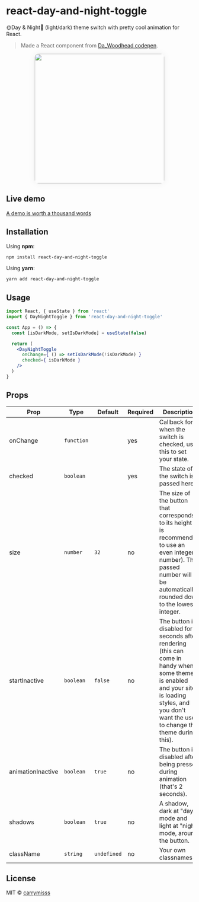 # react-day-and-night-toggle
🌞Day & Night🌛 (light/dark) theme switch with pretty cool animation for React.
> Made a React component from [Da_Woodhead codepen](https://codepen.io/Da_Woodhead/pen/VdaBwq "Da_Woodhead codepen").

<p align="center">
  <img width="350px" style="border-radius: 10px; box-shadow: 0 0 20px 1px rgba(0,0,0,.05)" src="https://github.com/carrymisss/react-day-and-night-toggle/blob/main/assets/demonstration.gif?raw=true">
</p>

## Live demo
[A demo is worth a thousand words](https://react-day-and-night-toggle.vercel.app/)

## Installation
Using **npm**:

```bash
npm install react-day-and-night-toggle
```
Using **yarn**:

```bash
yarn add react-day-and-night-toggle
```

## Usage
```jsx
import React, { useState } from 'react'
import { DayNightToggle } from 'react-day-and-night-toggle'

const App = () => {
  const [isDarkMode, setIsDarkMode] = useState(false)

  return (
    <DayNightToggle
      onChange={ () => setIsDarkMode(!isDarkMode) }
      checked={ isDarkMode }
    />
  )
}
```

## Props
| Prop | Type  | Default  | Required | Description |
| ------------ | ------------ | ------------ | ------------ | ------------ |
| onChange | `function` |  | yes | Callback for when the switch is checked, use this to set your state. |
| checked | `boolean` |  | yes | The state of the switch is passed here. |
| size | `number` | `32` | no | The size of the button that corresponds to its height (it is recommended to use an even integer number). The passed number will be automatically rounded down to the lowest integer. |
| startInactive | `boolean` | `false` | no | The button is disabled for 2 seconds after rendering (this can come in handy when some theme is enabled and your site is loading styles, and you don't want the user to change the theme during this). |
| animationInactive | `boolean` | `true` | no | The button is disabled after being pressed during animation (that's 2 seconds). |
| shadows | `boolean` | `true` | no | A shadow, dark at "day" mode and light at "night" mode, around the button. |
| className | `string` | `undefined` | no | Your own classnames. |

## License
MIT © [carrymisss](https://github.com/carrymisss)
